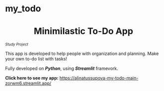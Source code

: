 # my_todo

<h1 align="center">Minimilastic To-Do App</h1>

*<sub>Study Project</sub>*

This app is developed to help people with organization and planning. Make your own to-do list with tasks!

Fully developed on __*Python*__, using __*Streamlit*__ framevork.



**Click here to see my app:** https://alinatussupova-my-todo-main-zorwm6.streamlit.app/


